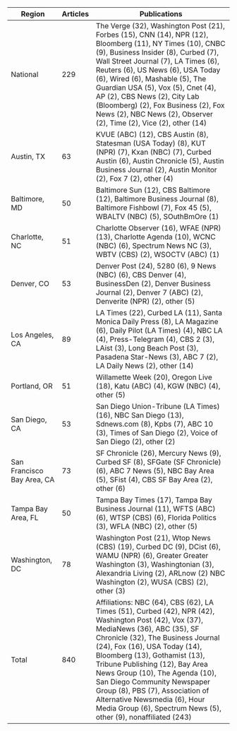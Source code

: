 | Region	| Articles	| Publications |
| --- | --- | --- |
| National |	229	| The Verge (32), Washington Post (21), Forbes (15), CNN (14), NPR (12), Bloomberg (11), NY Times (10), CNBC (9), Business Insider (8), Curbed (7), Wall Street Journal (7), LA Times (6), Reuters (6), US News (6), USA Today (6), Wired (6), Mashable (5), The Guardian USA (5), Vox (5), Cnet (4), AP (2), CBS News (2), City Lab (Bloomberg) (2), Fox Business (2), Fox News (2), NBC News (2), Observer (2), Time (2), Vice (2), other (14) |
| Austin, TX	| 63	| KVUE (ABC) (12), CBS Austin (8), Statesman (USA Today) (8), KUT (NPR) (7), Kxan (NBC) (7), Curbed Austin (6), Austin Chronicle (5), Austin Business Journal (2), Austin Monitor (2), Fox 7 (2), other (4) |
| Baltimore, MD	| 50	| Baltimore Sun (12), CBS Baltimore (12), Baltimore Business Journal (8), Baltimore Fishbowl (7), Fox 45 (5), WBALTV (NBC) (5), SOuthBmOre (1) |
| Charlotte, NC	| 51	| Charlotte Observer (16), WFAE (NPR) (13), Charlotte Agenda (10), WCNC (NBC) (6), Spectrum News NC (3), WBTV (CBS) (2), WSOCTV (ABC) (1) |
| Denver, CO	| 53	| Denver Post (24), 5280 (6), 9 News (NBC) (6), CBS Denver (4), BusinessDen (2), Denver Business Journal (2), Denver 7 (ABC) (2), Denverite (NPR) (2), other (5) |
| Los Angeles, CA	| 89	| LA Times (22), Curbed LA (11), Santa Monica Daily Press (8), LA Magazine (6), Daily Pilot (LA Times) (4), NBC LA (4), Press-Telegram (4), CBS 2 (3), LAist (3), Long Beach Post (3), Pasadena Star-News (3), ABC 7 (2), LA Daily News (2), other (14) |
| Portland, OR |	51	| Willamette Week (20), Oregon Live (18), Katu (ABC) (4), KGW (NBC) (4), other (5) |
| San Diego, CA	| 53	| San Diego Union-Tribune (LA Times) (16), NBC San Diego (13), Sdnews.com (8), Kpbs (7), ABC 10 (3), Times of San Diego (2), Voice of San Diego (2), other (2) |
| San Francisco Bay Area, CA	| 73	| SF Chronicle (26), Mercury News (9), Curbed SF (8), SFGate (SF Chronicle) (6), ABC 7 News (5), NBC Bay Area (5), SFist (4), CBS SF Bay Area (2), other (6) |
| Tampa Bay Area, FL	| 50	| Tampa Bay Times (17), Tampa Bay Business Journal (11), WFTS (ABC) (6), WTSP (CBS) (6), Florida Politics (3), WFLA (NBC) (2), other (5) |
| Washington, DC	| 78	| Washington Post (21), Wtop News (CBS) (19), Curbed DC (9), DCist (6), WAMU (NPR) (6), Greater Greater Washington (3), Washingtonian (3), Alexandria Living (2), ARLnow (2) NBC Washington (2), WUSA (CBS) (2), other (3) |
| Total	| 840	| Affiliations: NBC (64), CBS (62), LA Times (51), Curbed (42), NPR (42), Washington Post (42), Vox (37), MediaNews (36), ABC (35), SF Chronicle (32), The Business Journal (24), Fox (16), USA Today (14), Bloomberg (13), Gothamist (13), Tribune Publishing (12), Bay Area News Group (10), The Agenda (10), San Diego Community Newspaper Group (8), PBS (7), Association of Alternative Newsmedia (6), Hour Media Group (6), Spectrum News (5), other (9), nonaffiliated (243) |
